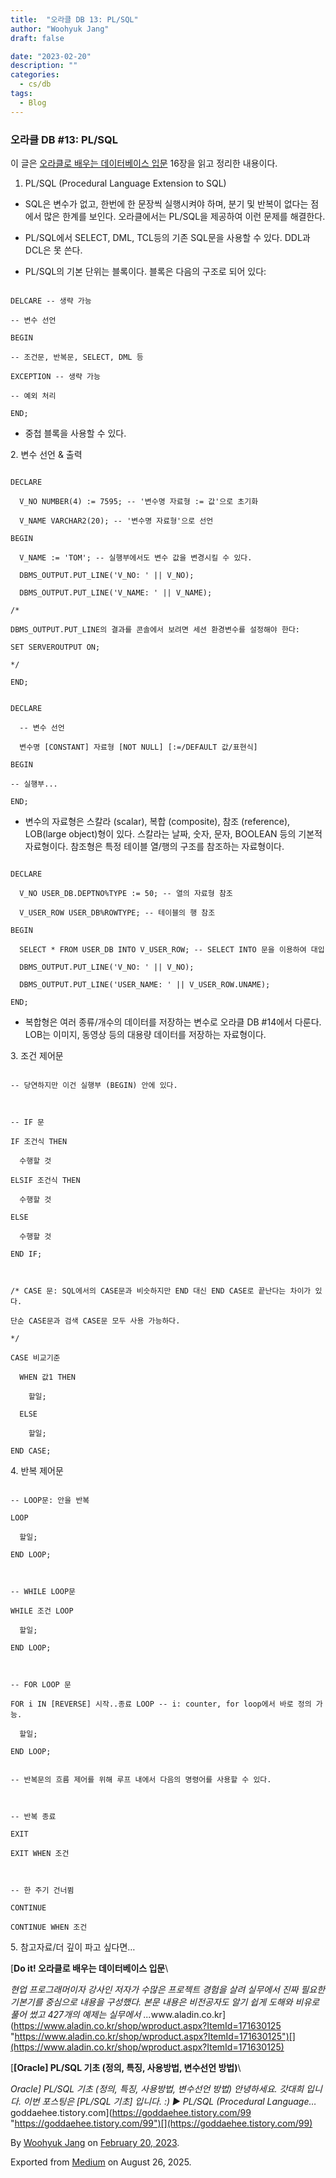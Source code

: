 ```yaml
---
title:  "오라클 DB 13: PL/SQL"
author: "Woohyuk Jang"
draft: false

date: "2023-02-20"
description: ""
categories:
  - cs/db
tags:
  - Blog
---
```

### 오라클 DB #13: PL/SQL



이 글은 [오라클로 배우는 데이터베이스 입문](https://www.aladin.co.kr/shop/wproduct.aspx?ItemId=171630125) 16장을 읽고 정리한 내용이다.



1. PL/SQL (Procedural Language Extension to SQL)



* SQL은 변수가 없고, 한번에 한 문장씩 실행시켜야 하며, 분기 및 반복이 없다는 점에서 많은 한계를 보인다. 오라클에서는 PL/SQL을 제공하여 이런 문제를 해결한다.

* PL/SQL에서 SELECT, DML, TCL등의 기존 SQL문을 사용할 수 있다. DDL과 DCL은 못 쓴다.

* PL/SQL의 기본 단위는 블록이다. 블록은 다음의 구조로 되어 있다:



```

DELCARE -- 생략 가능

-- 변수 선언

BEGIN

-- 조건문, 반복문, SELECT, DML 등

EXCEPTION -- 생략 가능

-- 예외 처리

END;

```



* 중첩 블록을 사용할 수 있다.



2\. 변수 선언 & 출력



```

DECLARE

  V_NO NUMBER(4) := 7595; -- '변수명 자료형 := 값'으로 초기화

  V_NAME VARCHAR2(20); -- '변수명 자료형'으로 선언

BEGIN

  V_NAME := 'TOM'; -- 실행부에서도 변수 값을 변경시킬 수 있다.

  DBMS_OUTPUT.PUT_LINE('V_NO: ' || V_NO);

  DBMS_OUTPUT.PUT_LINE('V_NAME: ' || V_NAME);

/*

DBMS_OUTPUT.PUT_LINE의 결과를 콘솔에서 보려면 세션 환경변수를 설정해야 한다:

SET SERVEROUTPUT ON;

*/

END;

```



```

DECLARE

  -- 변수 선언

  변수명 [CONSTANT] 자료형 [NOT NULL] [:=/DEFAULT 값/표현식]

BEGIN

-- 실행부...

END;

```



* 변수의 자료형은 스칼라 (scalar), 복합 (composite), 참조 (reference), LOB(large object)형이 있다. 스칼라는 날짜, 숫자, 문자, BOOLEAN 등의 기본적 자료형이다. 참조형은 특정 테이블 열/행의 구조를 참조하는 자료형이다.



```

DECLARE

  V_NO USER_DB.DEPTNO%TYPE := 50; -- 열의 자료형 참조

  V_USER_ROW USER_DB%ROWTYPE; -- 테이블의 행 참조

BEGIN

  SELECT * FROM USER_DB INTO V_USER_ROW; -- SELECT INTO 문을 이용하여 대입

  DBMS_OUTPUT.PUT_LINE('V_NO: ' || V_NO);

  DBMS_OUTPUT.PUT_LINE('USER_NAME: ' || V_USER_ROW.UNAME);

END;

```



* 복합형은 여러 종류/개수의 데이터를 저장하는 변수로 오라클 DB #14에서 다룬다. LOB는 이미지, 동영상 등의 대용량 데이터를 저장하는 자료형이다.



3\. 조건 제어문



```

-- 당연하지만 이건 실행부 (BEGIN) 안에 있다.



-- IF 문

IF 조건식 THEN

  수행할 것

ELSIF 조건식 THEN

  수행할 것

ELSE

  수행할 것

END IF;



/* CASE 문: SQL에서의 CASE문과 비슷하지만 END 대신 END CASE로 끝난다는 차이가 있다.

단순 CASE문과 검색 CASE문 모두 사용 가능하다.

*/

CASE 비교기준

  WHEN 값1 THEN

    할일;

  ELSE

    할일;

END CASE;

```



4\. 반복 제어문



```

-- LOOP문: 안을 반복

LOOP

  할일;

END LOOP;



-- WHILE LOOP문

WHILE 조건 LOOP

  할일;

END LOOP;



-- FOR LOOP 문

FOR i IN [REVERSE] 시작..종료 LOOP -- i: counter, for loop에서 바로 정의 가능.

  할일;

END LOOP;

```



```

-- 반복문의 흐름 제어를 위해 루프 내에서 다음의 명령어를 사용할 수 있다.



-- 반복 종료

EXIT

EXIT WHEN 조건



-- 한 주기 건너뜀

CONTINUE

CONTINUE WHEN 조건

```



5\. 참고자료/더 깊이 파고 싶다면…



[**Do it! 오라클로 배우는 데이터베이스 입문**\

*현업 프로그래머이자 강사인 저자가 수많은 프로젝트 경험을 살려 실무에서 진짜 필요한 기본기를 중심으로 내용을 구성했다. 본문 내용은 비전공자도 알기 쉽게 도해와 비유로 풀어 썼고 427개의 예제는 실무에서 ...*&#x77;ww.aladin.co.kr](https://www.aladin.co.kr/shop/wproduct.aspx?ItemId=171630125 "https://www.aladin.co.kr/shop/wproduct.aspx?ItemId=171630125")[](https://www.aladin.co.kr/shop/wproduct.aspx?ItemId=171630125)



[**\[Oracle\] PL/SQL 기초 (정의, 특징, 사용방법, 변수선언 방법)**\

*Oracle\] PL/SQL 기초 (정의, 특징, 사용방법, 변수선언 방법) 안녕하세요. 갓대희 입니다. 이번 포스팅은 \[PL/SQL 기초\] 입니다. :) ▶ PL/SQL (Procedural Language…*&#x67;oddaehee.tistory.com](https://goddaehee.tistory.com/99 "https://goddaehee.tistory.com/99")[](https://goddaehee.tistory.com/99)



By [Woohyuk Jang](https://medium.com/@morrranii) on [February 20, 2023](https://medium.com/p/5db08cd2dc16).

Exported from [Medium](https://medium.com) on August 26, 2025.
